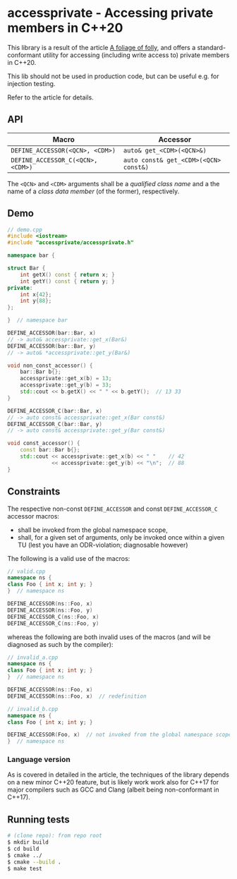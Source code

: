 # accessprivate - Accessing private members in C++20

This library is a result of the article [A foliage of folly](https://dfrib.github.io/a-foliage-of-folly/), and offers a standard-conformant utility for accessing (including write access to) private members in C++20.

This lib should not be used in production code, but can be useful e.g. for injection testing.

Refer to the article for details.

## API

| Macro                             | Accessor                              |
| --------------------------------- | ------------------------------------- |
| `DEFINE_ACCESSOR(<QCN>, <CDM>)`   | `auto& get_<CDM>(<QCN>&)`             |
| `DEFINE_ACCESSOR_C(<QCN>, <CDM>)` | `auto const& get_<CDM>(<QCN> const&)` |

The `<QCN>` and `<CDM>` arguments shall be a _qualified class name_ and a the name of a _class data member_ (of the former), respectively.

## Demo

```c++
// demo.cpp
#include <iostream>
#include "accessprivate/accessprivate.h"

namespace bar {

struct Bar {
    int getX() const { return x; }
    int getY() const { return y; }
private:
    int x{42};
    int y{88};
};

}  // namespace bar

DEFINE_ACCESSOR(bar::Bar, x)
// -> auto& accessprivate::get_x(Bar&)
DEFINE_ACCESSOR(bar::Bar, y)
// -> auto& *accessprivate::get_y(Bar&)

void non_const_accessor() {
    bar::Bar b{};
    accessprivate::get_x(b) = 13;
    accessprivate::get_y(b) = 33;
    std::cout << b.getX() << " " << b.getY();  // 13 33
}

DEFINE_ACCESSOR_C(bar::Bar, x)
// -> auto const& accessprivate::get_x(Bar const&)
DEFINE_ACCESSOR_C(bar::Bar, y)
// -> auto const& accessprivate::get_y(Bar const&)

void const_accessor() {
    const bar::Bar b{};
    std::cout << accessprivate::get_x(b) << " "    // 42
              << accessprivate::get_y(b) << "\n";  // 88
}
```

## Constraints

The respective non-const `DEFINE_ACCESSOR` and const `DEFINE_ACCESSOR_C` accessor macros:

- shall be invoked from the global namespace scope,
- shall, for a given set of arguments, only be invoked once within a given TU (lest you have an ODR-violation; diagnosable however)

The following is a valid use of the macros:
```c++
// valid.cpp
namespace ns {
class Foo { int x; int y; }
}  // namespace ns

DEFINE_ACCESSOR(ns::Foo, x)
DEFINE_ACCESSOR(ns::Foo, y)
DEFINE_ACCESSOR_C(ns::Foo, x)
DEFINE_ACCESSOR_C(ns::Foo, y)
```

whereas the following are both invalid uses of the macros (and will be diagnosed as such by the compiler):

```c++
// invalid_a.cpp
namespace ns {
class Foo { int x; int y; }
}  // namespace ns

DEFINE_ACCESSOR(ns::Foo, x)
DEFINE_ACCESSOR(ns::Foo, x)  // redefinition
```

```c++
// invalid_b.cpp
namespace ns {
class Foo { int x; int y; }

DEFINE_ACCESSOR(Foo, x)  // not invoked from the global namespace scope
}  // namespace ns
```

### Language version

As is covered in detailed in the article, the techniques of the library depends on a new minor C++20 feature, but is likely work work also for C++17 for major compilers such as GCC and Clang (albeit being non-conformant in C++17).

## Running tests

```sh
# (clone repo): from repo root
$ mkdir build
$ cd build
$ cmake ../
$ cmake --build .
$ make test
```
